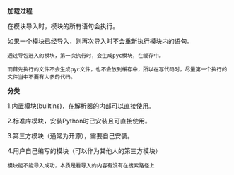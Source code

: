 **加载过程**

在模块导入时，模块的所有语句会执行。

如果一个模块已经导入，则再次导入时不会重新执行模块内的语句。

```
通过导包进入的模块，第一次执行时，会生成pyc模块，在缓存中。

而首先执行的文件不会生成pyc文件，也不会放到缓存中，所以在写代码时，尽量第一个执行的文件当中不要有太多的代码。
```

**分类**

1.内置模块(builtins)，在解析器的内部可以直接使用。

2.标准库模块，安装Python时已安装且可直接使用。

3.第三方模块（通常为开源），需要自己安装。

4.用户自己编写的模块（可以作为其他人的第三方模块）

```
模块能不能导入成功，本质是看导入的内容有没有在搜索路径上
```
